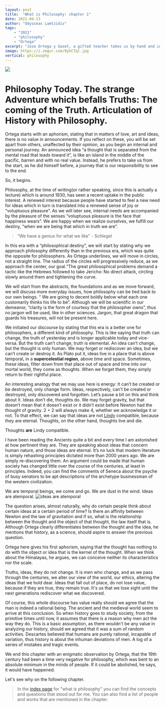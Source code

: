 ```yaml
---
layout: post
title:	"What is Philosophy: chapter 1"
date: 2021-04-13
author: "Odysseas Lamtzidis"
tags:
    - "2021"
    - "philosophy"
    - "Ortega"
excerpt: "Jose Ortega y Gaset, a gifted teacher takes us by hand and introduces us to the nature of philosophy. In the first chapter we talk about the road ahead, the journey."
image: https://i.imgur.com/9yhCTql.jpg
vertical: philosophy
---
```


![](https://i.imgur.com/9yhCTql.jpg)

# Philosophy Today. The strange Adventure which befalls Truths: The coming of the Truth. Articulation of History with Philosophy.

Ortega starts with an aphorism, stating that in matters of love, art and ideas, there is no value in announcements. If you reflect on these, you will be set apart from others, unaffected by their opinion, as you begin an internal and personal journey. An announced idea “a thought that is separated from the mental road that leads toward it”, is like an island in the middle of the pacific, barren and with no real value. Instead, he prefers to take us from the start, as he did himself before, a journey that is our responsibility to see to the end.

So, it begins.

Philosophy, at the time of writing(or rather speaking, since this is actually a lecture) which is around 1930, has seen a recent uptake in the public interest. A renewed interest because people have started to feel a new need for ideas which in turn is translated into a renewed sense of joy or “voluptuous pleasure”. As we will later see, internal needs are accompanied by the pleasure of the senses “voluptuous pleasure is the face that happiness wears”. We are happy when we realize ourselves, we fulfill our destiny, “when we are being that which in truth we are”.

> “We have a genius for what we like” - Schlegel

In this era with a “philosophical destiny”, we will start by stating why we approach philosophy differently than in the previous era, which was quite the opposite for philosophers.  As Ortega underlines, we will move in circles, not a straight line. The radius of the circles will progressively reduce, as we approach the center, our goal.“The great philosophical problems demand a tactic like the Hebrews followed to take Jericho: No direct attack, circling slowly around them and tightening the curve.

We will start from the abstracts, the foundations and as we move forward, we will discuss more everyday issues, how philosophy can be tied back to our own beings. “ We are going to decent boldly below what each one customarily thinks his life to be”. Although we will be scientific in our demeanor, “clarity is the form of courtesy that the philosopher owns”, thus no jargon will be used, like in other sciences. Jargon, that great dragon that guards his treasures, will not be present here.

We initiated our discourse by stating that this era is a better one for philosophers, a different kind of philosophy. This is like saying that truth can change, the truth of yesterday and is longer applicable today and vice-versa. But the truth can’t change, truth is elemental. An idea can’t change, but the thought is only human. We may forget or rediscover an idea, but we can’t create or destroy it. As Plato put it, ideas live in a place that is above temporal, in a **supercelestial region**, above time and space. Sometimes, these ideas, filter down from that place out of space and time into our mortal world, they come as thoughts. When we forget them, they simply return to their rightful place.

An interesting analogy that we may use here is energy: It can’t be created or be destroyed, only change form. Ideas, respectively,  can’t be created or destroyed, only discovered and forgotten. Let’s pause a bit on this and think about it. Ideas don’t die, thoughts do. We may forget gravity, but that doesn’t mean that it doesn’t exist or it didn’t exist before Newton had the thought of gravity. 2 + 2 will always make 4, whether we acknowledge it or not. To that effect, we can say that ideas are not [Lindy](https://en.wikipedia.org/wiki/Lindy_effect) compatible, because they are eternal. Thoughts, on the other hand, thoughts live and die.

Thoughts **are** Lindy compatible.

I have been reading the Ancients quite a bit and every time I am astonished at how pertinent they are. They are speaking about ideas that concern human nature, and those ideas are eternal. It’s no luck that modern literature is simply rehashing principles dictated more than 2000 years ago. We are simply re-discovering them. An argument could be made that human society has changed little over the course of the centuries, at least in principles. Indeed, you can find the comments of Seneca about the psyche of busy senators to be apt descriptions of the archetype businessman of the western civilization.

We are temporal beings, we come and go. We are dust in the wind. Ideas are atemporal.
![ideas are atemporal](https://i.imgur.com/4mdmZlo.png)


The question arises, almost naturally, why do certain people think about certain ideas at a certain period of time? Is there an affinity between Newton and the law of gravitation and if so, what is the relationship between the thought and the object of that thought, the law itself that is. Although Ortega clearly differentiates between the thought and the idea, he mentions that history, as a science, should aspire to answer the previous question.

Ortega here gives his first aphorism, saying that the thought has nothing to do with the object or idea that is the kernel of the thought. When we think about the Himalayas, he argues, we can conceive neither its characteristics nor the scale.

Truths, ideas, they do not change. It is men who change, and as we pass through the centuries, we alter our view of the world, our ethics, altering the ideas that we hold dear. Ideas that fall out of place, do not lose value, because if they are true, they remain true. It's us that we lose sight until the next generations rediscover what we discovered.

Of course, this whole discourse has value really should we agree that the man is indeed a rational being. The ancient and the medieval world seem to arrive at this conclusion. So when history goes to study society, from the primitive times until now, it assumes that there is a reason why men act the way they do. This is a basic assumption, as there wouldn't be any value in analyzing our history, should we agreed that it was a sum of random activities.  Descartes believed that humans are purely rational, incapable of variation, thus history is about the inhuman deviations of men. A log of a series of mistakes and tragic events.

We end this chapter with an enigmatic observation by Ortega, that the 19th century had been a time very negative for philosophy, which was bent to an absolute minimum in the minds of people. If it could be abolished, he says, it would have happened.

Let's see why on the following chapter.

> In the [index page](/blog/what-is-philosophy-index) for "what is philosophy" you can find the concepts and questions that stood out for me. You can also find a list of people and works that are mentioned in the chapter.
